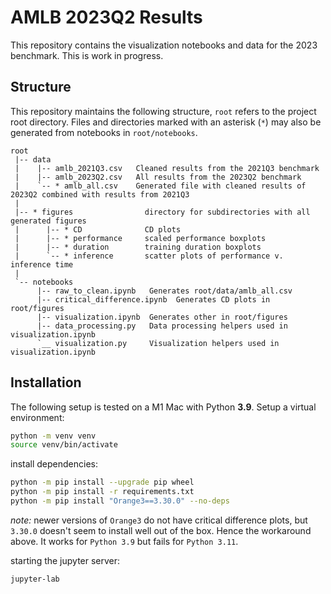# AMLB 2023Q2 Results

This repository contains the visualization notebooks and data for the 2023 benchmark.
This is work in progress.

## Structure
This repository maintains the following structure, `root` refers to the project root directory.
Files and directories marked with an asterisk (`*`) may also be generated from notebooks in `root/notebooks`.

```
root
 |-- data
 |    |-- amlb_2021Q3.csv   Cleaned results from the 2021Q3 benchmark 
 |    |-- amlb_2023Q2.csv   All results from the 2023Q2 benchmark
 |    `-- * amlb_all.csv    Generated file with cleaned results of 2023Q2 combined with results from 2021Q3
 |
 |-- * figures                directory for subdirectories with all generated figures
 |      |-- * CD              CD plots
 |      |-- * performance     scaled performance boxplots
 |      |-- * duration        training duration boxplots
 |      `-- * inference       scatter plots of performance v. inference time
 |
 `-- notebooks
      |-- raw_to_clean.ipynb   Generates root/data/amlb_all.csv
      |-- critical_difference.ipynb  Generates CD plots in root/figures
      |-- visualization.ipynb  Generates other in root/figures
      |-- data_processing.py   Data processing helpers used in visualization.ipynb
      `__ visualization.py     Visualization helpers used in visualization.ipynb

```

## Installation
The following setup is tested on a M1 Mac with Python **3.9**. Setup a virtual environment:
```bash
python -m venv venv
source venv/bin/activate
```
install dependencies:
```bash
python -m pip install --upgrade pip wheel
python -m pip install -r requirements.txt
python -m pip install "Orange3==3.30.0" --no-deps
```
*note:* newer versions of `Orange3` do not have critical difference plots, but `3.30.0` doesn't seem to install well out of the box. Hence the workaround above. It works for `Python 3.9` but fails for `Python 3.11`.

starting the jupyter server:
```bash
jupyter-lab
```
